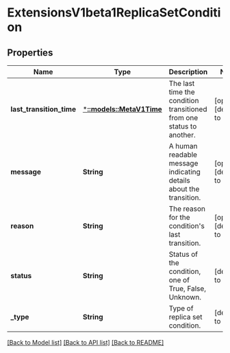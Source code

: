 # ExtensionsV1beta1ReplicaSetCondition

## Properties
Name | Type | Description | Notes
------------ | ------------- | ------------- | -------------
**last_transition_time** | [***::models::MetaV1Time**](io.k8s.apimachinery.pkg.apis.meta.v1.Time.md) | The last time the condition transitioned from one status to another. | [optional] [default to null]
**message** | **String** | A human readable message indicating details about the transition. | [optional] [default to null]
**reason** | **String** | The reason for the condition&#39;s last transition. | [optional] [default to null]
**status** | **String** | Status of the condition, one of True, False, Unknown. | [default to null]
**_type** | **String** | Type of replica set condition. | [default to null]

[[Back to Model list]](../README.md#documentation-for-models) [[Back to API list]](../README.md#documentation-for-api-endpoints) [[Back to README]](../README.md)


